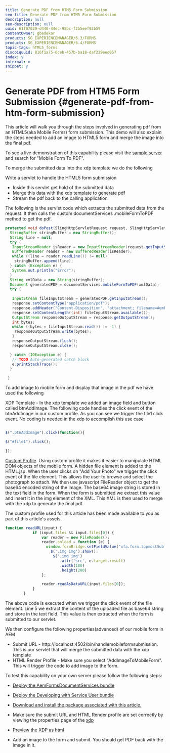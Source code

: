 ```yaml
---
title: Generate PDF from HTM5 Form Submission
seo-title: Generate PDF from HTM5 Form Submission
description: null
seo-description: null
uuid: 61f07029-d440-44ec-98bc-f2b5eef92b59
contentOwner: gbedekar
products: SG_EXPERIENCEMANAGER/6.3/FORMS
products: SG_EXPERIENCEMANAGER/6.4/FORMS
topic-tags: hTML5_forms
discoiquuid: 816f1a75-6ceb-457b-ba18-daf229eed057
index: y
internal: n
snippet: y
---
```


# Generate PDF from HTM5 Form Submission {#generate-pdf-from-htm-form-submission}

This article will walk you through the steps involved in generating pdf from an HTML5(aka Mobile Forms) form submission. This demo will also explain the steps needed to add an image to HTML5 form and merge the image into the final pdf.

To see a live demonstration of this capability please visit the [sample server](https://forms.enablementadobe.com/content/samples/samples.html?query=0) and search for "Mobile Form To PDF".

To merge the submitted data into the  xdp  template we do the following

Write a servlet to handle the HTML5 form submission

* Inside this servlet get hold of the submitted data
* Merge this data with the  xdp  template to generate pdf
* Stream the pdf back to the calling application

The following is the servlet code which extracts the submitted data from the request. It then calls the custom  documentServices .mobileFormToPDF method to get the pdf.

```java {.line-numbers}
protected void doPost(SlingHttpServletRequest request, SlingHttpServletResponse response) {
  StringBuffer stringBuffer = new StringBuffer();
  String line = null;
  try {
   InputStreamReader isReader = new InputStreamReader(request.getInputStream(), "UTF-8");
   BufferedReader reader = new BufferedReader(isReader);
   while ((line = reader.readLine()) != null)
    stringBuffer.append(line);
  } catch (Exception e) {
   System.out.println("Error");
  }
  String xmlData = new String(stringBuffer);
  Document generatedPDF = documentServices.mobileFormToPDF(xmlData);
  try {
   
   InputStream fileInputStream = generatedPDF.getInputStream();
   response.setContentType("application/pdf");
   response.addHeader("Content-Disposition", "attachment; filename=AemFormsRocks.pdf");
   response.setContentLength((int) fileInputStream.available());
   OutputStream responseOutputStream = response.getOutputStream();
   int bytes;
   while ((bytes = fileInputStream.read()) != -1) {
    responseOutputStream.write(bytes);
   }
   responseOutputStream.flush();
   responseOutputStream.close();

  } catch (IOException e) {
   // TODO Auto-generated catch block
   e.printStackTrace();
  }

 }

```

To add  image  to mobile form and display that image in the pdf we have used the following

XDP Template - In the  xdp  template we added an image field and button called btnAddImage. The following code handles the click event of the btnAddImage in our  custom  profile. As you can see we trigger the file1 click event. No coding is needed in the  xdp  to accomplish this use case

``` javascript

$(".btnAddImage").click(function(){

$("#file1").click();

});
```

[Custom Profile](https://helpx.adobe.com/livecycle/help/mobile-forms/creating-profile.html#CreatingCustomProfiles). Using custom profile it makes it easier to manipulate HTML DOM objects of the mobile form. A hidden file element is added to the HTML.jsp. When the user clicks on "Add Your Photo" we trigger the click event of the file element. This allows the user to browse and select the photograph to attach. We then use javascript FileReader object to get the base64 encoded string of the image. The base64 image string is stored in the text field in the form. When the form is submitted we extract this value and insert it in the  img  element of the XML. This XML is then used to merge with the  xdp  to generate the final pdf.

The custom profile used for this article has been made available to you as part of this article's assets.

```javascript
function readURL(input) {
            if (input.files && input.files[0]) {
                var reader = new FileReader();
                reader.onload = function (e) {
                  window.formBridge.setFieldValue("xfa.form.topmostSubform.Page1.base64image",reader.result);
                    $('.img img').show();
                     $('.img img')
                        .attr('src', e.target.result)
                        .width(180)
                        .height(200)
                };

                reader.readAsDataURL(input.files[0]);
            }
        }

```

The above code is executed when we trigger the click event of the file element. Line 5 we extract the content of the uploaded file as base64 string and store in the text field. This value is then extracted when the form is submitted to our servlet.

We then configure the following properties(advanced) of our mobile form in AEM

* Submit URL - http://localhost:4502/bin/handlemobileformsubmission. This is our servlet that will merge the submitted data with the xdp template
* HTML Render Profile - Make sure you select "AddImageToMobileForm". This will trigger the code to add image to the form.

To test this capability on your own server please follow the following steps:

* [Deploy the AemFormsDocumentServices bundle](https://forms.enablementadobe.com/content/DemoServerBundles/AEMFormsDocumentServices.core-1.0-SNAPSHOT.jar)

* [Deploy the Developing with Service User bundle](https://forms.enablementadobe.com/content/DemoServerBundles/DevelopingWithServiceUser.core-1.0-SNAPSHOT.jar)

* [Download and install the package associated with this article.](assets/addimagetomobileformv4.zip)

* Make sure the submit URL and HTML Render profile are set correctly by viewing the properties page of the  [xdp](http://localhost:4502/libs/fd/fm/gui/content/forms/formmetadataeditor.html/content/dam/formsanddocuments/schengen.xdp)

* [Preview the XDP as html](http://localhost:4502/content/dam/formsanddocuments/schengen.xdp/jcr:content)

* Add an image to the form and submit. You should get PDF back with the image in it.

